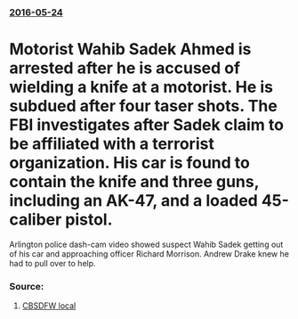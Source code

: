 ### [2016-05-24](/news/2016/05/24/index.md)

#   Motorist Wahib Sadek Ahmed is arrested after he is accused of wielding a knife at a motorist. He is subdued after four taser shots. The FBI  investigates after Sadek claim to be affiliated with a terrorist organization. His car is found to contain the knife and three guns, including an AK-47, and a loaded 45-caliber pistol.

Arlington police dash-cam video showed suspect Wahib Sadek getting out of his car and approaching officer Richard Morrison. Andrew Drake knew he had to pull over to help.


### Source:

1. [CBSDFW local](http://dfw.cbslocal.com/2016/05/25/good-samaritans-help-police-subdue-man-being-investigated-by-feds/)
